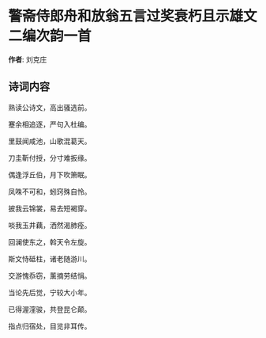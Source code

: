 # 警斋侍郎舟和放翁五言过奖衰朽且示雄文二编次韵一首

**作者**: 刘克庄

## 诗词内容

熟读公诗文，高出骚选前。

蹇余相追逐，严句入杜编。

里鼓闻咸池，山歌混葛天。

刀圭靳付授，分寸难扳缘。

偶逢浮丘伯，月下吹箫眠。

凤咮不可和，蚓窍殊自怜。

披我云锦裳，易去短褐穿。

啖我玉井藕，洒然渴肺痊。

回澜使东之，斡天令左旋。

斯文恃砥柱，诸老随游川。

交游愧忝窃，薰摘劳结悁。

当论先后觉，宁较大小年。

已得渥漥骏，共登昆仑颠。

指点归宿处，目览非耳传。

